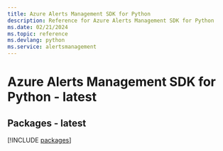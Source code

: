 ```yaml
---
title: Azure Alerts Management SDK for Python
description: Reference for Azure Alerts Management SDK for Python
ms.date: 02/21/2024
ms.topic: reference
ms.devlang: python
ms.service: alertsmanagement
---
```

# Azure Alerts Management SDK for Python - latest
## Packages - latest
[!INCLUDE [packages](alerts-management-index.md)]